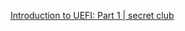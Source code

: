 
[Introduction to UEFI: Part 1 | secret club](https://secret.club/2020/05/26/introduction-to-uefi-part-1.html)
